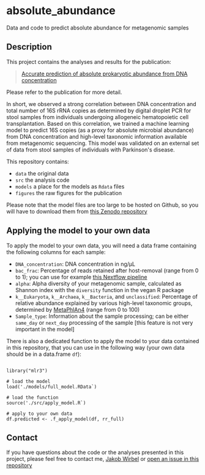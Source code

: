 # absolute_abundance

Data and code to predict absolute abundance for metagenomic samples

## Description

This project contains the analyses and results for the publication:
> [Accurate prediction of absolute prokaryotic abundance from DNA concentration](https://doi.org/10.1016/j.crmeth.2025.101030)

Please refer to the publication for more detail.

In short, we observed a strong correlation between DNA concentration and
total number of 16S rRNA copies as determined by digital droplet PCR for
stool samples from individuals undergoing allogeneic hematopoietic cell
transplantation. Based on this correlation, we trained a machine learning
model to predict 16S copies (as a proxy for absolute microbial abundance) 
from DNA concentration and high-level taxonomic information available from 
metagenomic sequencing. This model was validated on an external set of
data from stool samples of individuals with Parkinson's disease.

This repository contains:
- `data` the original data
- `src` the analysis code
- `models` a place for the models as `Rdata` files
- `figures` the raw figures for the publication

Please note that the model files are too large to be hosted on
Github, so you will have to download them from 
[this Zenodo repository](https://doi.org/10.5281/zenodo.14026970)

## Applying the model to your own data

To apply the model to your own data, you will need a data frame containing the
following columns for each sample:

- `DNA_concentration`: DNA concentration in ng/µL
- `bac_frac`: Percentage of reads retained after host-removal (range 
from 0 to 1); you can use for example
[this Nextflow pipeline](https://github.com/bhattlab/bhattlab_workflows_nf)
- `alpha`: Alpha diversity of your metagenomic sample, calculated as Shannon 
index with the `diversity` function in the vegan R package
- `k__Eukaryota`, `k__Archaea`, `k__Bacteria`, and `unclassified`: Percentage of 
relative abundance explained by various high-level taxonomic groups, determined
by [MetaPhlAn4](https://github.com/biobakery/MetaPhlAn) (range from 0 to 100)
- `Sample_type`: Information about the sample processing; can be either 
`same_day` or `next_day` processing of the sample [this feature is not
very important in the model]

There is also a dedicated function to apply the model to your data contained
in this repository, that you can use in the following way (your own data
should be in a data.frame `df`):

```{r}

library("mlr3")

# load the model
load('./models/full_model.RData`)

# load the function
source('./src/apply_model.R`)

# apply to your own data
df.predicted <- .f_apply_model(df, rr_full)

```

## Contact

If you have questions about the code or the analyses presented in this 
project, please feel free to contact me, 
[Jakob Wirbel](maito:wirbel@stanford.edu) 
or [open an issue in this repository](https://github.com/jakob-wirbel/absolute_abundance/issues/new)

